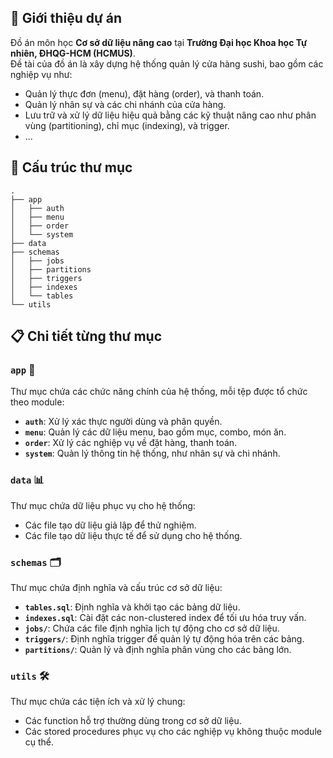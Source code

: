 ## 📖 Giới thiệu dự án

Đồ án môn học **Cơ sở dữ liệu nâng cao** tại **Trường Đại học Khoa học Tự nhiên, ĐHQG-HCM (HCMUS)**.  
Đề tài của đồ án là xây dựng hệ thống quản lý cửa hàng sushi, bao gồm các nghiệp vụ như:

- Quản lý thực đơn (menu), đặt hàng (order), và thanh toán.
- Quản lý nhân sự và các chi nhánh của cửa hàng.
- Lưu trữ và xử lý dữ liệu hiệu quả bằng các kỹ thuật nâng cao như phân vùng (partitioning), chỉ mục (indexing), và trigger.
- ...

## 📂 Cấu trúc thư mục

```plaintext
.
├── app
│   ├── auth
│   ├── menu
│   ├── order
│   └── system
├── data
├── schemas
│   ├── jobs
│   ├── partitions
│   ├── triggers
│   ├── indexes
│   └── tables
└── utils
```

## 📋 Chi tiết từng thư mục

### `app` 📌

Thư mục chứa các chức năng chính của hệ thống, mỗi tệp được tổ chức theo module:

- **`auth`**: Xử lý xác thực người dùng và phân quyền.
- **`menu`**: Quản lý các dữ liệu menu, bao gồm mục, combo, món ăn.
- **`order`**: Xử lý các nghiệp vụ về đặt hàng, thanh toán.
- **`system`**: Quản lý thông tin hệ thống, như nhân sự và chi nhánh.

### `data` 📊

Thư mục chứa dữ liệu phục vụ cho hệ thống:

- Các file tạo dữ liệu giả lập để thử nghiệm.
- Các file tạo dữ liệu thực tế để sử dụng cho hệ thống.

### `schemas` 🗂️

Thư mục chứa định nghĩa và cấu trúc cơ sở dữ liệu:

- **`tables.sql`**: Định nghĩa và khởi tạo các bảng dữ liệu.
- **`indexes.sql`**: Cài đặt các non-clustered index để tối ưu hóa truy vấn.
- **`jobs/`**: Chứa các file định nghĩa lịch tự động cho cơ sở dữ liệu.
- **`triggers/`**: Định nghĩa trigger để quản lý tự động hóa trên các bảng.
- **`partitions/`**: Quản lý và định nghĩa phân vùng cho các bảng lớn.

### `utils` 🛠️

Thư mục chứa các tiện ích và xử lý chung:

- Các function hỗ trợ thường dùng trong cơ sở dữ liệu.
- Các stored procedures phục vụ cho các nghiệp vụ không thuộc module cụ thể.

